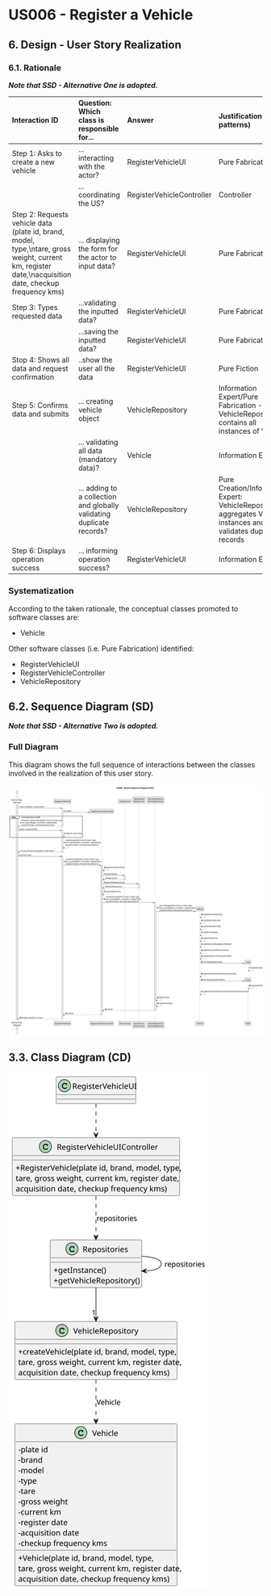 # US006 - Register a Vehicle

## 6. Design - User Story Realization

### 6.1. Rationale

_**Note that SSD - Alternative One is adopted.**_

| Interaction ID                                                                                                                                         | Question: Which class is responsible for...           | Answer                    | Justification (with patterns) |
|:-------------------------------------------------------------------------------------------------------------------------------------------------------|:------------------------------------------------------|:--------------------------|:------------------------------|
| Step 1: Asks to create a new vehicle	                                                                                                                  | 	... interacting with the actor?                      | RegisterVehicleUI         | Pure Fabrication              |
| 			  		                                                                                                                                                | 	... coordinating the US?                             | RegisterVehicleController | Controller                    |
| Step 2: Requests vehicle data (plate id, brand, model, type,\ntare, gross weight, current km, register date,\nacquisition date, checkup frequency kms) | 	... displaying the form for the actor to input data? | RegisterVehicleUI         | Pure Fabrication              |
| Step 3: Types requested data	                                                                                                                          | 	...validating the inputted data?                     | RegisterVehicleUI         | Pure Fabrication              |
|                                                                                                                                                        | ...saving the inputted data?                          | RegisterVehicleUI         | Pure Fabrication              |
| Stop 4: Shows all data and request confirmation                                                                                                        | ..show the user all the data                          | RegisterVehicleUI         | Pure Fiction                  
| Step 5: Confirms data and submits    	                                                                                                                 | 	... creating vehicle object                          | VehicleRepository         | Information Expert/Pure Fabrication - VehicleRepository contains all instances of Vehicle                       | 
| 			  		                                                                                                                                                | 	... validating all data (mandatory data)?            | Vehicle                   | Information Expert            | 
| 	  		                                                                                                                                                  | 	... adding to a collection and globally validating duplicate records?                      | VehicleRepository         | Pure Creation/Information Expert: VehicleRepository aggregates Vehicle instances and validates duplicate records            | 
| Step 6: Displays operation success  		                                                                                                                 | 	... informing operation success?                     | RegisterVehicleUI         | Information Expert            |

### Systematization ##

According to the taken rationale, the conceptual classes promoted to software classes are:

* Vehicle

Other software classes (i.e. Pure Fabrication) identified:

* RegisterVehicleUI
* RegisterVehicleController
* VehicleRepository

## 6.2. Sequence Diagram (SD)

_**Note that SSD - Alternative Two is adopted.**_

### Full Diagram

This diagram shows the full sequence of interactions between the classes involved in the realization of this user story.

![System Sequence Diagram](svg/us006-sequence-diagram.svg)

## 3.3. Class Diagram (CD)

![Class Diagram](svg/us006-class-diagram.svg)